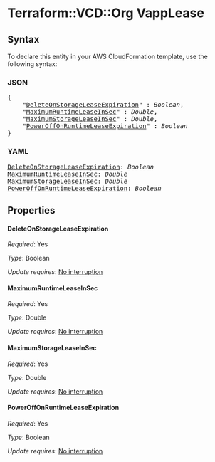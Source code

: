 # Terraform::VCD::Org VappLease

## Syntax

To declare this entity in your AWS CloudFormation template, use the following syntax:

### JSON

<pre>
{
    "<a href="#deleteonstorageleaseexpiration" title="DeleteOnStorageLeaseExpiration">DeleteOnStorageLeaseExpiration</a>" : <i>Boolean</i>,
    "<a href="#maximumruntimeleaseinsec" title="MaximumRuntimeLeaseInSec">MaximumRuntimeLeaseInSec</a>" : <i>Double</i>,
    "<a href="#maximumstorageleaseinsec" title="MaximumStorageLeaseInSec">MaximumStorageLeaseInSec</a>" : <i>Double</i>,
    "<a href="#poweroffonruntimeleaseexpiration" title="PowerOffOnRuntimeLeaseExpiration">PowerOffOnRuntimeLeaseExpiration</a>" : <i>Boolean</i>
}
</pre>

### YAML

<pre>
<a href="#deleteonstorageleaseexpiration" title="DeleteOnStorageLeaseExpiration">DeleteOnStorageLeaseExpiration</a>: <i>Boolean</i>
<a href="#maximumruntimeleaseinsec" title="MaximumRuntimeLeaseInSec">MaximumRuntimeLeaseInSec</a>: <i>Double</i>
<a href="#maximumstorageleaseinsec" title="MaximumStorageLeaseInSec">MaximumStorageLeaseInSec</a>: <i>Double</i>
<a href="#poweroffonruntimeleaseexpiration" title="PowerOffOnRuntimeLeaseExpiration">PowerOffOnRuntimeLeaseExpiration</a>: <i>Boolean</i>
</pre>

## Properties

#### DeleteOnStorageLeaseExpiration

_Required_: Yes

_Type_: Boolean

_Update requires_: [No interruption](https://docs.aws.amazon.com/AWSCloudFormation/latest/UserGuide/using-cfn-updating-stacks-update-behaviors.html#update-no-interrupt)

#### MaximumRuntimeLeaseInSec

_Required_: Yes

_Type_: Double

_Update requires_: [No interruption](https://docs.aws.amazon.com/AWSCloudFormation/latest/UserGuide/using-cfn-updating-stacks-update-behaviors.html#update-no-interrupt)

#### MaximumStorageLeaseInSec

_Required_: Yes

_Type_: Double

_Update requires_: [No interruption](https://docs.aws.amazon.com/AWSCloudFormation/latest/UserGuide/using-cfn-updating-stacks-update-behaviors.html#update-no-interrupt)

#### PowerOffOnRuntimeLeaseExpiration

_Required_: Yes

_Type_: Boolean

_Update requires_: [No interruption](https://docs.aws.amazon.com/AWSCloudFormation/latest/UserGuide/using-cfn-updating-stacks-update-behaviors.html#update-no-interrupt)

